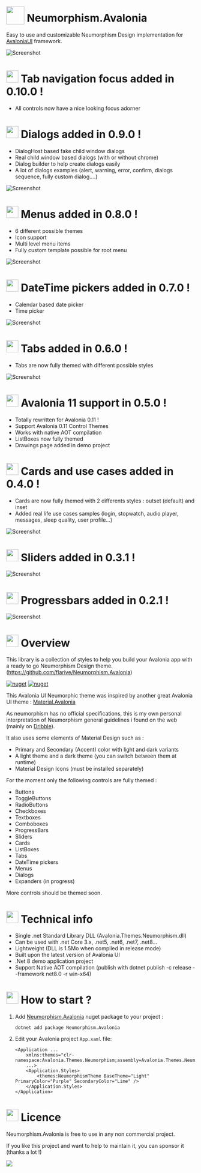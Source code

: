 
[nuget]: https://www.nuget.org/packages/Neumorphism.Avalonia/

# <img src="favicon.png" width="48" height="48" valign="bottom"> Neumorphism.Avalonia

Easy to use and customizable Neumorphism Design implementation for [AvaloniaUI](http://avaloniaui.net/) framework.



![Screenshot](Avalonia.Neumorphism.Demo.gif)

# <img src="favicon.png" width="32" height="32"> Tab navigation focus added in 0.10.0 !
- All controls now have a nice looking focus adorner

# <img src="favicon.png" width="32" height="32"> Dialogs added in 0.9.0 !
- DialogHost based fake child window dialogs
- Real child window based dialogs (with or without chrome)
- Dialog builder to help create dialogs easily
- A lot of dialogs examples (alert, warning, error, confirm, dialogs sequence, fully custom dialog....)

![Screenshot](Screenshots/dialogs.png)

# <img src="favicon.png" width="32" height="32"> Menus added in 0.8.0 !
- 6 different possible themes
- Icon support
- Multi level menu items
- Fully custom template possible for root menu

![Screenshot](Screenshots/menus.png)

# <img src="favicon.png" width="32" height="32"> DateTime pickers added in 0.7.0 !
- Calendar based date picker
- Time picker

![Screenshot](Screenshots/datetimepickers.png)

# <img src="favicon.png" width="32" height="32"> Tabs added in 0.6.0 !
- Tabs are now fully themed with different possible styles

![Screenshot](Screenshots/tabs.png)

# <img src="favicon.png" width="32" height="32"> Avalonia 11 support in 0.5.0 !
- Totally rewritten for Avalonia 0.11 !
- Support Avalonia 0.11 Control Themes
- Works with native AOT compilation
- ListBoxes now fully themed
- Drawings page added in demo project

# <img src="favicon.png" width="32" height="32"> Cards and use cases added in 0.4.0 !
- Cards are now fully themed with 2 differents styles : outset (default) and inset
- Added real life use cases samples (login, stopwatch, audio player, messages, sleep quality, user profile...)

![Screenshot](Screenshots/usecases.png)

# <img src="favicon.png" width="32" height="32"> Sliders added in 0.3.1 !
![Screenshot](Screenshots/sliders.png)

# <img src="favicon.png" width="32" height="32"> Progressbars added in 0.2.1 !
![Screenshot](Screenshots/progressbar.png)


# <img src="favicon.png" width="32" height="32"> Overview

This library is a collection of styles to help you build your Avalonia app with a ready to go Neumorphism Design theme.
(https://github.com/flarive/Neumorphism.Avalonia)



[![nuget](https://img.shields.io/nuget/v/Neumorphism.Avalonia?label=Nuget&style=flat-square)][nuget]
[![nuget](https://img.shields.io/nuget/dt/Neumorphism.Avalonia?color=blue&label=Downloads&style=flat-square)][nuget]




This Avalonia UI Neumorphic theme was inspired by another great Avalonia UI theme : [Material.Avalonia](https://github.com/AvaloniaCommunity/Material.Avalonia)

As neumorphism has no official specifications, this is my own personal interpretation of Neumorphism general guidelines i found on the web (mainly on [Dribble](https://dribbble.com/tags/neumorphism)).

It also uses some elements of Material Design such as :
- Primary and Secondary (Accent) color with light and dark variants
- A light theme and a dark theme (you can switch between them at runtime)
- Material Design Icons (must be installed separately)

For the moment only the following controls are fully themed :
- Buttons
- ToggleButtons
- RadioButtons
- Checkboxes
- Textboxes
- Comboboxes
- ProgressBars
- Sliders
- Cards
- ListBoxes
- Tabs
- DateTime pickers
- Menus
- Dialogs
- Expanders (in progress)

More controls should be themed soon.





# <img src="favicon.png" width="32" height="32"> Technical info

- Single .net Standard Library DLL (Avalonia.Themes.Neumorphism.dll)
- Can be used with .net Core 3.x, .net5, .net6, .net7, .net8...
- Lightweight (DLL is 1.5Mo when compiled in release mode)
- Built upon the latest version of Avalonia UI
- .Net 8 demo application project
- Support Native AOT compilation (publish with dotnet publish -c release --framework net8.0 -r win-x64)


# <img src="favicon.png" width="32" height="32"> How to start ?

1. Add [Neumorphism.Avalonia][nuget] nuget package to your project :

       dotnet add package Neumorphism.Avalonia



2. Edit your Avalonia project `App.xaml` file:

      ```xaml
      <Application ...
          xmlns:themes="clr-namespace:Avalonia.Themes.Neumorphism;assembly=Avalonia.Themes.Neumorphism"
          ...>
          <Application.Styles>
              <themes:NeumorphismTheme BaseTheme="Light" PrimaryColor="Purple" SecondaryColor="Lime" />
          </Application.Styles>
      </Application>
      ```

# <img src="favicon.png" width="32" height="32"> Licence

Neumorphism.Avalonia is free to use in any non commercial project.

If you like this project and want to help to maintain it, you can sponsor it (thanks a lot !)

<a target="_blank" href="https://www.patreon.com/NeumorphismAvalonia"><img src="https://img.shields.io/badge/patreon-donate-green.svg"/></a>




